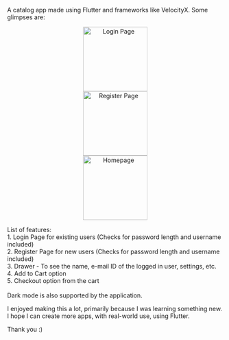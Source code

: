 A catalog app made using Flutter and frameworks like VelocityX.
Some glimpses are:
<p align="center">
  <img src="https://user-images.githubusercontent.com/72135200/131370984-d75ea1d2-78cd-4707-8f17-d6fd091dc4d0.png" width="150" title="Login Page"><br/>
  <img src="https://user-images.githubusercontent.com/72135200/131537290-543cc8aa-4797-4969-a296-f06f5d7e8f47.png" width="150" title="Register Page"><br/>
  <img src="https://user-images.githubusercontent.com/72135200/131371017-242a4bbb-51e9-4c37-a456-7b508bf990f8.png" width="150" title="Homepage"><br/>
</p>
List of features:<br/>
1. Login Page for existing users (Checks for password length and username included)<br/>
2. Register Page for new users (Checks for password length and username included)<br/>
3. Drawer - To see the name, e-mail ID of the logged in user, settings, etc.<br/>
4. Add to Cart option<br/>
5. Checkout option from the cart<br/><br/>
Dark mode is also supported by the application.<br/>

I enjoyed making this a lot, primarily because I was learning something new.<br/>
I hope I can create more apps, with real-world use, using Flutter.<br/>

Thank you :)
